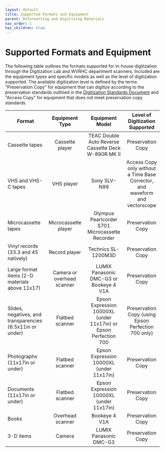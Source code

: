 ```yaml
---
layout: default
title: Supported Formats and Equipment
parent: Reformatting and Digitizing Materials
nav_order: 1
has_children: true
---
```





# Supported Formats and Equipment

The following table outlines the formats supported for in-house digitization through the Digitization Lab and WVRHC department scanners. Included are the equipment types and specific models as well as the level of digitization supported. The available digitization level is defined by the terms "Preservation Copy" for equipment that can digitize according to the preservation standards outlined in the [Digitization Standards Document](https://elizajames.github.io/digital-preservation-documentation/assets/files/DigitzationStandards.docx) and "Access Copy" for equipment that does not meet preservation copy standards.   

|       __Format__                                                   |          __Equipment Type__       |                            __Equipment Model__                          |                           __Level of Digitization Supported__                       |
|----------------------------------------------------------------|:-----------------------------:|:--------------------------------------------------------------------:|:-------------------------------------------------------------------------------:|
|     Cassette tapes                                             |   Cassette player             |   TEAC Double Auto Reverse Cassette Deck W-890R MK II                |   Preservation Copy                                                             |
|     VHS and VHS-C tapes                                        |   VHS player                  |   Sony SLV-N99                                                       |   Access Copy only without a Time Base Corrector, and waveform and vectorscope  |
|     Microcassette tapes                                        |   Microcassette player        |   Olympus Pearlcorder S701 Microcassette Recorder                    |   Preservation Copy                                                             |
|     Vinyl records (33.3 and 45 natively)                       |   Record player               |   Technics SL-1200M3D                                                |   Preservation Copy                                                             |
|     Large format items (2-D materials above 11x17)             |   Camera or overhead scanner  |   LUMIX Panasonic DMC-G3 or Bookeye 4 V1A                            |   Preservation Copy                                                             |
|     Slides, negatives, and transparencies (8.5x11in or under)  |   Flatbed scanner             |   Epson Expression 10000XL  (under 11x17in) or Epson Perfection 700  |   Preservation Copy (using Epson Perfection 700 only)                           |
|     Photographs (11x17in or under)                             |   Flatbed scanner             |   Epson Expression 10000XL  (under 11x17in)                          |   Preservation Copy                                                             |
|     Documents (11x17in or under)                               |   Flatbed scanner             |   Epson Expression 10000XL  (under 11x17in)                          |   Preservation Copy                                                             |
|     Books                                                      |   Overhead scanner            |   Bookeye 4 V1A                                                      |   Preservation Copy                                                             |
|     3-D items                                                  |   Camera                      |   LUMIX Panasonic DMC-G3                                             |   Preservation Copy                                                             |